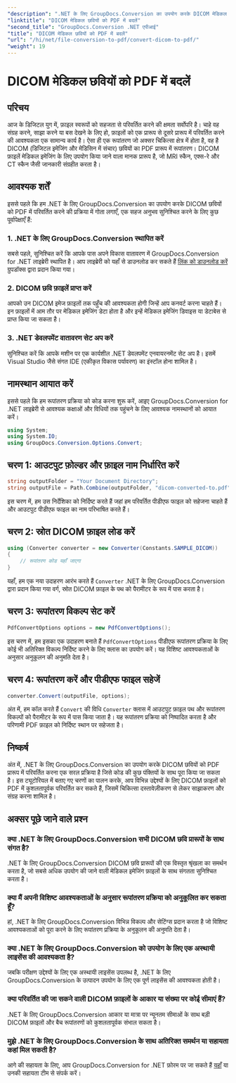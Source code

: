 ```yaml
---
"description": ".NET के लिए GroupDocs.Conversion का उपयोग करके DICOM मेडिकल छवियों को आसानी से PDF प्रारूप में परिवर्तित करें। लचीला, कुशल और अनुकूलन योग्य रूपांतरण समाधान।"
"linktitle": "DICOM मेडिकल छवियों को PDF में बदलें"
"second_title": "GroupDocs.Conversion .NET एपीआई"
"title": "DICOM मेडिकल छवियों को PDF में बदलें"
"url": "/hi/net/file-conversion-to-pdf/convert-dicom-to-pdf/"
"weight": 19
---
```


# DICOM मेडिकल छवियों को PDF में बदलें

## परिचय
आज के डिजिटल युग में, फ़ाइल स्वरूपों को सहजता से परिवर्तित करने की क्षमता सर्वोपरि है। चाहे वह संग्रह करने, साझा करने या बस देखने के लिए हो, फ़ाइलों को एक प्रारूप से दूसरे प्रारूप में परिवर्तित करने की आवश्यकता एक सामान्य कार्य है। ऐसा ही एक रूपांतरण जो अक्सर चिकित्सा क्षेत्र में होता है, वह है DICOM (डिजिटल इमेजिंग और मेडिसिन में संचार) छवियों का PDF प्रारूप में रूपांतरण। DICOM फ़ाइलें मेडिकल इमेजिंग के लिए उपयोग किया जाने वाला मानक प्रारूप है, जो MRI स्कैन, एक्स-रे और CT स्कैन जैसी जानकारी संग्रहीत करता है।
## आवश्यक शर्तें
इससे पहले कि हम .NET के लिए GroupDocs.Conversion का उपयोग करके DICOM छवियों को PDF में परिवर्तित करने की प्रक्रिया में गोता लगाएँ, एक सहज अनुभव सुनिश्चित करने के लिए कुछ पूर्वापेक्षाएँ हैं:
### 1. .NET के लिए GroupDocs.Conversion स्थापित करें
सबसे पहले, सुनिश्चित करें कि आपके पास अपने विकास वातावरण में GroupDocs.Conversion for .NET लाइब्रेरी स्थापित है। आप लाइब्रेरी को यहाँ से डाउनलोड कर सकते हैं [लिंक को डाउनलोड करें](https://releases.groupdocs.com/conversion/net/) ग्रुपडॉक्स द्वारा प्रदान किया गया।
### 2. DICOM छवि फ़ाइलें प्राप्त करें
आपको उन DICOM इमेज फ़ाइलों तक पहुँच की आवश्यकता होगी जिन्हें आप कनवर्ट करना चाहते हैं। इन फ़ाइलों में आम तौर पर मेडिकल इमेजिंग डेटा होता है और इन्हें मेडिकल इमेजिंग डिवाइस या डेटाबेस से प्राप्त किया जा सकता है।
### 3. .NET डेवलपमेंट वातावरण सेट अप करें
सुनिश्चित करें कि आपके मशीन पर एक कार्यशील .NET डेवलपमेंट एनवायरनमेंट सेट अप है। इसमें Visual Studio जैसे संगत IDE (एकीकृत विकास पर्यावरण) का इंस्टॉल होना शामिल है।

## नामस्थान आयात करें
इससे पहले कि हम रूपांतरण प्रक्रिया को कोड करना शुरू करें, आइए GroupDocs.Conversion for .NET लाइब्रेरी से आवश्यक कक्षाओं और विधियों तक पहुंचने के लिए आवश्यक नामस्थानों को आयात करें।
```csharp
using System;
using System.IO;
using GroupDocs.Conversion.Options.Convert;
```
## चरण 1: आउटपुट फ़ोल्डर और फ़ाइल नाम निर्धारित करें
```csharp
string outputFolder = "Your Document Directory";
string outputFile = Path.Combine(outputFolder, "dicom-converted-to.pdf");
```
इस चरण में, हम उस निर्देशिका को निर्दिष्ट करते हैं जहां हम परिवर्तित पीडीएफ फाइल को सहेजना चाहते हैं और आउटपुट पीडीएफ फाइल का नाम परिभाषित करते हैं।
## चरण 2: स्रोत DICOM फ़ाइल लोड करें
```csharp
using (Converter converter = new Converter(Constants.SAMPLE_DICOM))
{
    // रूपांतरण कोड यहाँ जाएगा
}
```
यहाँ, हम एक नया उदाहरण आरंभ करते हैं `Converter` .NET के लिए GroupDocs.Conversion द्वारा प्रदान किया गया वर्ग, स्रोत DICOM फ़ाइल के पथ को पैरामीटर के रूप में पास करता है।
## चरण 3: रूपांतरण विकल्प सेट करें
```csharp
PdfConvertOptions options = new PdfConvertOptions();
```
इस चरण में, हम इसका एक उदाहरण बनाते हैं `PdfConvertOptions` पीडीएफ रूपांतरण प्रक्रिया के लिए कोई भी अतिरिक्त विकल्प निर्दिष्ट करने के लिए क्लास का उपयोग करें। यह विशिष्ट आवश्यकताओं के अनुसार अनुकूलन की अनुमति देता है।
## चरण 4: रूपांतरण करें और पीडीएफ फाइल सहेजें
```csharp
converter.Convert(outputFile, options);
```
अंत में, हम कॉल करते हैं `Convert` की विधि `Converter` क्लास में आउटपुट फ़ाइल पथ और रूपांतरण विकल्पों को पैरामीटर के रूप में पास किया जाता है। यह रूपांतरण प्रक्रिया को निष्पादित करता है और परिणामी PDF फ़ाइल को निर्दिष्ट स्थान पर सहेजता है।

## निष्कर्ष
अंत में, .NET के लिए GroupDocs.Conversion का उपयोग करके DICOM छवियों को PDF प्रारूप में परिवर्तित करना एक सरल प्रक्रिया है जिसे कोड की कुछ पंक्तियों के साथ पूरा किया जा सकता है। इस ट्यूटोरियल में बताए गए चरणों का पालन करके, आप विभिन्न उद्देश्यों के लिए DICOM फ़ाइलों को PDF में कुशलतापूर्वक परिवर्तित कर सकते हैं, जिसमें चिकित्सा दस्तावेज़ीकरण से लेकर साझाकरण और संग्रह करना शामिल है।
## अक्सर पूछे जाने वाले प्रश्न
### क्या .NET के लिए GroupDocs.Conversion सभी DICOM छवि प्रारूपों के साथ संगत है?
.NET के लिए GroupDocs.Conversion DICOM छवि प्रारूपों की एक विस्तृत श्रृंखला का समर्थन करता है, जो सबसे अधिक उपयोग की जाने वाली मेडिकल इमेजिंग फ़ाइलों के साथ संगतता सुनिश्चित करता है।
### क्या मैं अपनी विशिष्ट आवश्यकताओं के अनुसार रूपांतरण प्रक्रिया को अनुकूलित कर सकता हूँ?
हां, .NET के लिए GroupDocs.Conversion विभिन्न विकल्प और सेटिंग्स प्रदान करता है जो विशिष्ट आवश्यकताओं को पूरा करने के लिए रूपांतरण प्रक्रिया के अनुकूलन की अनुमति देता है।
### क्या .NET के लिए GroupDocs.Conversion को उपयोग के लिए एक अस्थायी लाइसेंस की आवश्यकता है?
जबकि परीक्षण उद्देश्यों के लिए एक अस्थायी लाइसेंस उपलब्ध है, .NET के लिए GroupDocs.Conversion के उत्पादन उपयोग के लिए एक पूर्ण लाइसेंस की आवश्यकता होती है।
### क्या परिवर्तित की जा सकने वाली DICOM फ़ाइलों के आकार या संख्या पर कोई सीमाएं हैं?
.NET के लिए GroupDocs.Conversion आकार या मात्रा पर न्यूनतम सीमाओं के साथ बड़ी DICOM फ़ाइलों और बैच रूपांतरणों को कुशलतापूर्वक संभाल सकता है।
### मुझे .NET के लिए GroupDocs.Conversion के साथ अतिरिक्त समर्थन या सहायता कहां मिल सकती है?
आगे की सहायता के लिए, आप GroupDocs.Conversion for .NET फ़ोरम पर जा सकते हैं [यहाँ](https://forum.groupdocs.com/c/conversion/11) या उनकी सहायता टीम से संपर्क करें।